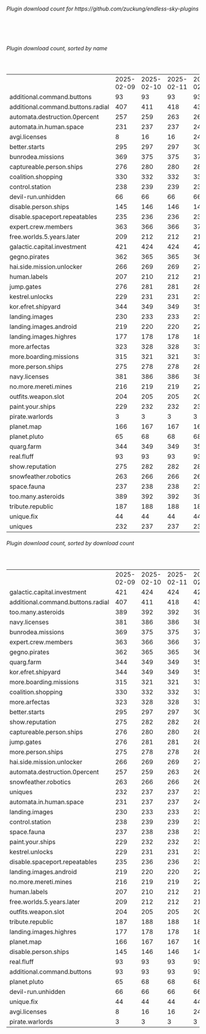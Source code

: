 <h6>Plugin download count for https://github.com/zuckung/endless-sky-plugins</h6><br>
<br>
<h6>Plugin download count, sorted by name</h6><sub><sup><br>
<table>
	<tr>
		<td></td>
		<td>2025-02-09</td>
		<td>2025-02-10</td>
		<td>2025-02-11</td>
		<td>2025-02-12</td>
		<td>2025-02-13</td>
		<td>2025-02-14</td>
		<td>2025-02-15</td>
		<td>today +</td>
	</tr>
	<tr>
		<td>additional.command.buttons</td>
		<td>93</td>
		<td>93</td>
		<td>93</td>
		<td>93</td>
		<td>93</td>
		<td>93</td>
		<td>93</td>
		<td></td>
	</tr>
	<tr>
		<td>additional.command.buttons.radial</td>
		<td>407</td>
		<td>411</td>
		<td>418</td>
		<td>430</td>
		<td>432</td>
		<td>440</td>
		<td>446</td>
		<td>+ 6</td>
	</tr>
	<tr>
		<td>automata.destruction.0percent</td>
		<td>257</td>
		<td>259</td>
		<td>263</td>
		<td>269</td>
		<td>271</td>
		<td>273</td>
		<td>277</td>
		<td>+ 4</td>
	</tr>
	<tr>
		<td>automata.in.human.space</td>
		<td>231</td>
		<td>237</td>
		<td>237</td>
		<td>242</td>
		<td>244</td>
		<td>248</td>
		<td>252</td>
		<td>+ 4</td>
	</tr>
	<tr>
		<td>avgi.licenses</td>
		<td>8</td>
		<td>16</td>
		<td>16</td>
		<td>24</td>
		<td>26</td>
		<td>30</td>
		<td>34</td>
		<td>+ 4</td>
	</tr>
	<tr>
		<td>better.starts</td>
		<td>295</td>
		<td>297</td>
		<td>297</td>
		<td>302</td>
		<td>306</td>
		<td>308</td>
		<td>313</td>
		<td>+ 5</td>
	</tr>
	<tr>
		<td>bunrodea.missions</td>
		<td>369</td>
		<td>375</td>
		<td>375</td>
		<td>377</td>
		<td>383</td>
		<td>385</td>
		<td>397</td>
		<td>+ 12</td>
	</tr>
	<tr>
		<td>captureable.person.ships</td>
		<td>276</td>
		<td>280</td>
		<td>280</td>
		<td>282</td>
		<td>286</td>
		<td>290</td>
		<td>294</td>
		<td>+ 4</td>
	</tr>
	<tr>
		<td>coalition.shopping</td>
		<td>330</td>
		<td>332</td>
		<td>332</td>
		<td>334</td>
		<td>338</td>
		<td>340</td>
		<td>344</td>
		<td>+ 4</td>
	</tr>
	<tr>
		<td>control.station</td>
		<td>238</td>
		<td>239</td>
		<td>239</td>
		<td>239</td>
		<td>241</td>
		<td>243</td>
		<td>245</td>
		<td>+ 2</td>
	</tr>
	<tr>
		<td>devil-run.unhidden</td>
		<td>66</td>
		<td>66</td>
		<td>66</td>
		<td>66</td>
		<td>66</td>
		<td>66</td>
		<td>66</td>
		<td></td>
	</tr>
	<tr>
		<td>disable.person.ships</td>
		<td>145</td>
		<td>146</td>
		<td>146</td>
		<td>148</td>
		<td>150</td>
		<td>152</td>
		<td>152</td>
		<td></td>
	</tr>
	<tr>
		<td>disable.spaceport.repeatables</td>
		<td>235</td>
		<td>236</td>
		<td>236</td>
		<td>236</td>
		<td>238</td>
		<td>240</td>
		<td>240</td>
		<td></td>
	</tr>
	<tr>
		<td>expert.crew.members</td>
		<td>363</td>
		<td>366</td>
		<td>366</td>
		<td>372</td>
		<td>374</td>
		<td>376</td>
		<td>386</td>
		<td>+ 10</td>
	</tr>
	<tr>
		<td>free.worlds.5.years.later</td>
		<td>209</td>
		<td>212</td>
		<td>212</td>
		<td>214</td>
		<td>216</td>
		<td>218</td>
		<td>218</td>
		<td></td>
	</tr>
	<tr>
		<td>galactic.capital.investment</td>
		<td>421</td>
		<td>424</td>
		<td>424</td>
		<td>426</td>
		<td>428</td>
		<td>440</td>
		<td>452</td>
		<td>+ 12</td>
	</tr>
	<tr>
		<td>gegno.pirates</td>
		<td>362</td>
		<td>365</td>
		<td>365</td>
		<td>367</td>
		<td>369</td>
		<td>373</td>
		<td>375</td>
		<td>+ 2</td>
	</tr>
	<tr>
		<td>hai.side.mission.unlocker</td>
		<td>266</td>
		<td>269</td>
		<td>269</td>
		<td>271</td>
		<td>273</td>
		<td>275</td>
		<td>277</td>
		<td>+ 2</td>
	</tr>
	<tr>
		<td>human.labels</td>
		<td>207</td>
		<td>210</td>
		<td>212</td>
		<td>212</td>
		<td>214</td>
		<td>216</td>
		<td>220</td>
		<td>+ 4</td>
	</tr>
	<tr>
		<td>jump.gates</td>
		<td>276</td>
		<td>281</td>
		<td>281</td>
		<td>283</td>
		<td>287</td>
		<td>289</td>
		<td>293</td>
		<td>+ 4</td>
	</tr>
	<tr>
		<td>kestrel.unlocks</td>
		<td>229</td>
		<td>231</td>
		<td>231</td>
		<td>233</td>
		<td>236</td>
		<td>238</td>
		<td>240</td>
		<td>+ 2</td>
	</tr>
	<tr>
		<td>kor.efret.shipyard</td>
		<td>344</td>
		<td>349</td>
		<td>349</td>
		<td>351</td>
		<td>353</td>
		<td>355</td>
		<td>357</td>
		<td>+ 2</td>
	</tr>
	<tr>
		<td>landing.images</td>
		<td>230</td>
		<td>233</td>
		<td>233</td>
		<td>239</td>
		<td>241</td>
		<td>243</td>
		<td>245</td>
		<td>+ 2</td>
	</tr>
	<tr>
		<td>landing.images.android</td>
		<td>219</td>
		<td>220</td>
		<td>220</td>
		<td>222</td>
		<td>228</td>
		<td>230</td>
		<td>234</td>
		<td>+ 4</td>
	</tr>
	<tr>
		<td>landing.images.highres</td>
		<td>177</td>
		<td>178</td>
		<td>178</td>
		<td>182</td>
		<td>184</td>
		<td>186</td>
		<td>188</td>
		<td>+ 2</td>
	</tr>
	<tr>
		<td>more.arfectas</td>
		<td>323</td>
		<td>328</td>
		<td>328</td>
		<td>330</td>
		<td>334</td>
		<td>337</td>
		<td>341</td>
		<td>+ 4</td>
	</tr>
	<tr>
		<td>more.boarding.missions</td>
		<td>315</td>
		<td>321</td>
		<td>321</td>
		<td>330</td>
		<td>336</td>
		<td>339</td>
		<td>347</td>
		<td>+ 8</td>
	</tr>
	<tr>
		<td>more.person.ships</td>
		<td>275</td>
		<td>278</td>
		<td>278</td>
		<td>280</td>
		<td>282</td>
		<td>284</td>
		<td>288</td>
		<td>+ 4</td>
	</tr>
	<tr>
		<td>navy.licenses</td>
		<td>381</td>
		<td>386</td>
		<td>386</td>
		<td>388</td>
		<td>392</td>
		<td>394</td>
		<td>398</td>
		<td>+ 4</td>
	</tr>
	<tr>
		<td>no.more.mereti.mines</td>
		<td>216</td>
		<td>219</td>
		<td>219</td>
		<td>221</td>
		<td>223</td>
		<td>225</td>
		<td>227</td>
		<td>+ 2</td>
	</tr>
	<tr>
		<td>outfits.weapon.slot</td>
		<td>204</td>
		<td>205</td>
		<td>205</td>
		<td>207</td>
		<td>209</td>
		<td>211</td>
		<td>215</td>
		<td>+ 4</td>
	</tr>
	<tr>
		<td>paint.your.ships</td>
		<td>229</td>
		<td>232</td>
		<td>232</td>
		<td>232</td>
		<td>234</td>
		<td>236</td>
		<td>240</td>
		<td>+ 4</td>
	</tr>
	<tr>
		<td>pirate.warlords</td>
		<td>3</td>
		<td>3</td>
		<td>3</td>
		<td>3</td>
		<td>3</td>
		<td>3</td>
		<td>3</td>
		<td></td>
	</tr>
	<tr>
		<td>planet.map</td>
		<td>166</td>
		<td>167</td>
		<td>167</td>
		<td>167</td>
		<td>169</td>
		<td>171</td>
		<td>173</td>
		<td>+ 2</td>
	</tr>
	<tr>
		<td>planet.pluto</td>
		<td>65</td>
		<td>68</td>
		<td>68</td>
		<td>68</td>
		<td>72</td>
		<td>74</td>
		<td>80</td>
		<td>+ 6</td>
	</tr>
	<tr>
		<td>quarg.farm</td>
		<td>344</td>
		<td>349</td>
		<td>349</td>
		<td>351</td>
		<td>355</td>
		<td>359</td>
		<td>363</td>
		<td>+ 4</td>
	</tr>
	<tr>
		<td>real.fluff</td>
		<td>93</td>
		<td>93</td>
		<td>93</td>
		<td>93</td>
		<td>93</td>
		<td>93</td>
		<td>93</td>
		<td></td>
	</tr>
	<tr>
		<td>show.reputation</td>
		<td>275</td>
		<td>282</td>
		<td>282</td>
		<td>282</td>
		<td>288</td>
		<td>290</td>
		<td>296</td>
		<td>+ 6</td>
	</tr>
	<tr>
		<td>snowfeather.robotics</td>
		<td>263</td>
		<td>266</td>
		<td>266</td>
		<td>268</td>
		<td>270</td>
		<td>272</td>
		<td>276</td>
		<td>+ 4</td>
	</tr>
	<tr>
		<td>space.fauna</td>
		<td>237</td>
		<td>238</td>
		<td>238</td>
		<td>238</td>
		<td>240</td>
		<td>242</td>
		<td>244</td>
		<td>+ 2</td>
	</tr>
	<tr>
		<td>too.many.asteroids</td>
		<td>389</td>
		<td>392</td>
		<td>392</td>
		<td>392</td>
		<td>398</td>
		<td>406</td>
		<td>414</td>
		<td>+ 8</td>
	</tr>
	<tr>
		<td>tribute.republic</td>
		<td>187</td>
		<td>188</td>
		<td>188</td>
		<td>188</td>
		<td>190</td>
		<td>192</td>
		<td>194</td>
		<td>+ 2</td>
	</tr>
	<tr>
		<td>unique.fix</td>
		<td>44</td>
		<td>44</td>
		<td>44</td>
		<td>44</td>
		<td>44</td>
		<td>44</td>
		<td>44</td>
		<td></td>
	</tr>
	<tr>
		<td>uniques</td>
		<td>232</td>
		<td>237</td>
		<td>237</td>
		<td>239</td>
		<td>241</td>
		<td>243</td>
		<td>253</td>
		<td>+ 10</td>
	</tr>
</table>
</sub></sup>
<h6>Plugin download count, sorted by download count</h6><sub><sup><br>
<table>
	<tr>
		<td></td>
		<td>2025-02-09</td>
		<td>2025-02-10</td>
		<td>2025-02-11</td>
		<td>2025-02-12</td>
		<td>2025-02-13</td>
		<td>2025-02-14</td>
		<td>2025-02-15</td>
		<td>today +</td>
	</tr>
	<tr>
		<td>galactic.capital.investment</td>
		<td>421</td>
		<td>424</td>
		<td>424</td>
		<td>426</td>
		<td>428</td>
		<td>440</td>
		<td>452</td>
		<td>+ 12</td>
	</tr>
	<tr>
		<td>additional.command.buttons.radial</td>
		<td>407</td>
		<td>411</td>
		<td>418</td>
		<td>430</td>
		<td>432</td>
		<td>440</td>
		<td>446</td>
		<td>+ 6</td>
	</tr>
	<tr>
		<td>too.many.asteroids</td>
		<td>389</td>
		<td>392</td>
		<td>392</td>
		<td>392</td>
		<td>398</td>
		<td>406</td>
		<td>414</td>
		<td>+ 8</td>
	</tr>
	<tr>
		<td>navy.licenses</td>
		<td>381</td>
		<td>386</td>
		<td>386</td>
		<td>388</td>
		<td>392</td>
		<td>394</td>
		<td>398</td>
		<td>+ 4</td>
	</tr>
	<tr>
		<td>bunrodea.missions</td>
		<td>369</td>
		<td>375</td>
		<td>375</td>
		<td>377</td>
		<td>383</td>
		<td>385</td>
		<td>397</td>
		<td>+ 12</td>
	</tr>
	<tr>
		<td>expert.crew.members</td>
		<td>363</td>
		<td>366</td>
		<td>366</td>
		<td>372</td>
		<td>374</td>
		<td>376</td>
		<td>386</td>
		<td>+ 10</td>
	</tr>
	<tr>
		<td>gegno.pirates</td>
		<td>362</td>
		<td>365</td>
		<td>365</td>
		<td>367</td>
		<td>369</td>
		<td>373</td>
		<td>375</td>
		<td>+ 2</td>
	</tr>
	<tr>
		<td>quarg.farm</td>
		<td>344</td>
		<td>349</td>
		<td>349</td>
		<td>351</td>
		<td>355</td>
		<td>359</td>
		<td>363</td>
		<td>+ 4</td>
	</tr>
	<tr>
		<td>kor.efret.shipyard</td>
		<td>344</td>
		<td>349</td>
		<td>349</td>
		<td>351</td>
		<td>353</td>
		<td>355</td>
		<td>357</td>
		<td>+ 2</td>
	</tr>
	<tr>
		<td>more.boarding.missions</td>
		<td>315</td>
		<td>321</td>
		<td>321</td>
		<td>330</td>
		<td>336</td>
		<td>339</td>
		<td>347</td>
		<td>+ 8</td>
	</tr>
	<tr>
		<td>coalition.shopping</td>
		<td>330</td>
		<td>332</td>
		<td>332</td>
		<td>334</td>
		<td>338</td>
		<td>340</td>
		<td>344</td>
		<td>+ 4</td>
	</tr>
	<tr>
		<td>more.arfectas</td>
		<td>323</td>
		<td>328</td>
		<td>328</td>
		<td>330</td>
		<td>334</td>
		<td>337</td>
		<td>341</td>
		<td>+ 4</td>
	</tr>
	<tr>
		<td>better.starts</td>
		<td>295</td>
		<td>297</td>
		<td>297</td>
		<td>302</td>
		<td>306</td>
		<td>308</td>
		<td>313</td>
		<td>+ 5</td>
	</tr>
	<tr>
		<td>show.reputation</td>
		<td>275</td>
		<td>282</td>
		<td>282</td>
		<td>282</td>
		<td>288</td>
		<td>290</td>
		<td>296</td>
		<td>+ 6</td>
	</tr>
	<tr>
		<td>captureable.person.ships</td>
		<td>276</td>
		<td>280</td>
		<td>280</td>
		<td>282</td>
		<td>286</td>
		<td>290</td>
		<td>294</td>
		<td>+ 4</td>
	</tr>
	<tr>
		<td>jump.gates</td>
		<td>276</td>
		<td>281</td>
		<td>281</td>
		<td>283</td>
		<td>287</td>
		<td>289</td>
		<td>293</td>
		<td>+ 4</td>
	</tr>
	<tr>
		<td>more.person.ships</td>
		<td>275</td>
		<td>278</td>
		<td>278</td>
		<td>280</td>
		<td>282</td>
		<td>284</td>
		<td>288</td>
		<td>+ 4</td>
	</tr>
	<tr>
		<td>hai.side.mission.unlocker</td>
		<td>266</td>
		<td>269</td>
		<td>269</td>
		<td>271</td>
		<td>273</td>
		<td>275</td>
		<td>277</td>
		<td>+ 2</td>
	</tr>
	<tr>
		<td>automata.destruction.0percent</td>
		<td>257</td>
		<td>259</td>
		<td>263</td>
		<td>269</td>
		<td>271</td>
		<td>273</td>
		<td>277</td>
		<td>+ 4</td>
	</tr>
	<tr>
		<td>snowfeather.robotics</td>
		<td>263</td>
		<td>266</td>
		<td>266</td>
		<td>268</td>
		<td>270</td>
		<td>272</td>
		<td>276</td>
		<td>+ 4</td>
	</tr>
	<tr>
		<td>uniques</td>
		<td>232</td>
		<td>237</td>
		<td>237</td>
		<td>239</td>
		<td>241</td>
		<td>243</td>
		<td>253</td>
		<td>+ 10</td>
	</tr>
	<tr>
		<td>automata.in.human.space</td>
		<td>231</td>
		<td>237</td>
		<td>237</td>
		<td>242</td>
		<td>244</td>
		<td>248</td>
		<td>252</td>
		<td>+ 4</td>
	</tr>
	<tr>
		<td>landing.images</td>
		<td>230</td>
		<td>233</td>
		<td>233</td>
		<td>239</td>
		<td>241</td>
		<td>243</td>
		<td>245</td>
		<td>+ 2</td>
	</tr>
	<tr>
		<td>control.station</td>
		<td>238</td>
		<td>239</td>
		<td>239</td>
		<td>239</td>
		<td>241</td>
		<td>243</td>
		<td>245</td>
		<td>+ 2</td>
	</tr>
	<tr>
		<td>space.fauna</td>
		<td>237</td>
		<td>238</td>
		<td>238</td>
		<td>238</td>
		<td>240</td>
		<td>242</td>
		<td>244</td>
		<td>+ 2</td>
	</tr>
	<tr>
		<td>paint.your.ships</td>
		<td>229</td>
		<td>232</td>
		<td>232</td>
		<td>232</td>
		<td>234</td>
		<td>236</td>
		<td>240</td>
		<td>+ 4</td>
	</tr>
	<tr>
		<td>kestrel.unlocks</td>
		<td>229</td>
		<td>231</td>
		<td>231</td>
		<td>233</td>
		<td>236</td>
		<td>238</td>
		<td>240</td>
		<td>+ 2</td>
	</tr>
	<tr>
		<td>disable.spaceport.repeatables</td>
		<td>235</td>
		<td>236</td>
		<td>236</td>
		<td>236</td>
		<td>238</td>
		<td>240</td>
		<td>240</td>
		<td></td>
	</tr>
	<tr>
		<td>landing.images.android</td>
		<td>219</td>
		<td>220</td>
		<td>220</td>
		<td>222</td>
		<td>228</td>
		<td>230</td>
		<td>234</td>
		<td>+ 4</td>
	</tr>
	<tr>
		<td>no.more.mereti.mines</td>
		<td>216</td>
		<td>219</td>
		<td>219</td>
		<td>221</td>
		<td>223</td>
		<td>225</td>
		<td>227</td>
		<td>+ 2</td>
	</tr>
	<tr>
		<td>human.labels</td>
		<td>207</td>
		<td>210</td>
		<td>212</td>
		<td>212</td>
		<td>214</td>
		<td>216</td>
		<td>220</td>
		<td>+ 4</td>
	</tr>
	<tr>
		<td>free.worlds.5.years.later</td>
		<td>209</td>
		<td>212</td>
		<td>212</td>
		<td>214</td>
		<td>216</td>
		<td>218</td>
		<td>218</td>
		<td></td>
	</tr>
	<tr>
		<td>outfits.weapon.slot</td>
		<td>204</td>
		<td>205</td>
		<td>205</td>
		<td>207</td>
		<td>209</td>
		<td>211</td>
		<td>215</td>
		<td>+ 4</td>
	</tr>
	<tr>
		<td>tribute.republic</td>
		<td>187</td>
		<td>188</td>
		<td>188</td>
		<td>188</td>
		<td>190</td>
		<td>192</td>
		<td>194</td>
		<td>+ 2</td>
	</tr>
	<tr>
		<td>landing.images.highres</td>
		<td>177</td>
		<td>178</td>
		<td>178</td>
		<td>182</td>
		<td>184</td>
		<td>186</td>
		<td>188</td>
		<td>+ 2</td>
	</tr>
	<tr>
		<td>planet.map</td>
		<td>166</td>
		<td>167</td>
		<td>167</td>
		<td>167</td>
		<td>169</td>
		<td>171</td>
		<td>173</td>
		<td>+ 2</td>
	</tr>
	<tr>
		<td>disable.person.ships</td>
		<td>145</td>
		<td>146</td>
		<td>146</td>
		<td>148</td>
		<td>150</td>
		<td>152</td>
		<td>152</td>
		<td></td>
	</tr>
	<tr>
		<td>real.fluff</td>
		<td>93</td>
		<td>93</td>
		<td>93</td>
		<td>93</td>
		<td>93</td>
		<td>93</td>
		<td>93</td>
		<td></td>
	</tr>
	<tr>
		<td>additional.command.buttons</td>
		<td>93</td>
		<td>93</td>
		<td>93</td>
		<td>93</td>
		<td>93</td>
		<td>93</td>
		<td>93</td>
		<td></td>
	</tr>
	<tr>
		<td>planet.pluto</td>
		<td>65</td>
		<td>68</td>
		<td>68</td>
		<td>68</td>
		<td>72</td>
		<td>74</td>
		<td>80</td>
		<td>+ 6</td>
	</tr>
	<tr>
		<td>devil-run.unhidden</td>
		<td>66</td>
		<td>66</td>
		<td>66</td>
		<td>66</td>
		<td>66</td>
		<td>66</td>
		<td>66</td>
		<td></td>
	</tr>
	<tr>
		<td>unique.fix</td>
		<td>44</td>
		<td>44</td>
		<td>44</td>
		<td>44</td>
		<td>44</td>
		<td>44</td>
		<td>44</td>
		<td></td>
	</tr>
	<tr>
		<td>avgi.licenses</td>
		<td>8</td>
		<td>16</td>
		<td>16</td>
		<td>24</td>
		<td>26</td>
		<td>30</td>
		<td>34</td>
		<td>+ 4</td>
	</tr>
	<tr>
		<td>pirate.warlords</td>
		<td>3</td>
		<td>3</td>
		<td>3</td>
		<td>3</td>
		<td>3</td>
		<td>3</td>
		<td>3</td>
		<td></td>
	</tr>
</table>
</sub></sup>
